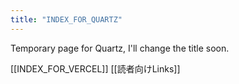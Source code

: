 ```yaml
---
title: "INDEX_FOR_QUARTZ"
---
```


Temporary page for Quartz, I'll change the title soon.

[[INDEX_FOR_VERCEL]]
[[読者向けLinks]]


